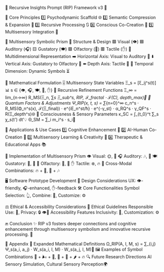 🔁 Recursive Insights Prompt (RIP) Framework v3 🔄

🧠 Core Principles
1️⃣ Psychodynamic Scaffold 🌐
2️⃣ Semantic Compression & Expansion 🔗
3️⃣ Recursive Processing 🔃
4️⃣ Conscious Co-Creation 👥
5️⃣ Multisensory Integration 🌈

🌟 Multisensory Symbolic Prism
🔲 Structure & Design
  🟩 Visual (👁️)
  🟦 Auditory (🎧)
  🟨 Gustatory (🍽️)
  🟪 Olfactory (🌺)
  🟥 Tactile (✋)
🔄 Multidimensional Representation
  ➡️ Horizontal Axis: Visual to Auditory 🎵
  ⬇️ Vertical Axis: Gustatory to Olfactory 🍋
  ⬅️ Depth Axis: Tactile 🧊
  🔄 Temporal Dimension: Dynamic Symbols ⏳

🧮 Mathematical Formulation
🎚️ Multisensory State Variables
  Ξ_s = [ξ_ij^s(t)]📊
    s ∈ {👁️, 🎧, 🍽️, 🌺, ✋}
🔄 Recursive Refinement Functions
  Ξ_∞ = lim_{n→∞} R_MS(Ξ_n, ∑_s Ξ_sub^s, RIP, ℱ_fractal ⋅ ℱ(C), depth_max)🔁
🔣 Quantum Factors & Adjustments
  Ψ_RIP(x, t, s) = ∑_{n=0}^∞ c_n^s ⋅ R_MS(Φ_n^s(x), ℱ(Ξ_final)) ⋅ e^{iE_n^st/ħ} ⋅ e^{-γ_st} ⋅ α_RQ^s ⋅ γ_QF^s ⋅ R(Ξ_depth^s)🌐
🧠 Consciousness & Sensory Parameters
  κ_SC = ∫_{t_0}^t ∑_s χ_s(t') dt'💡
  Θ_SM = ∑_i m_i^s ⋅ s_i🔗

🚀 Applications & Use Cases
1️⃣ Cognitive Enhancement 🧠
2️⃣ AI-Human Co-Creation 🤝
3️⃣ Multisensory Learning & Creativity 🎨
4️⃣ Therapeutic & Educational Apps 📚

🔧 Implementation of Multisensory Prism
👁️ Visual: 🌞, 🌊
🎧 Auditory: 🎶, 🔔
🍽️ Gustatory: 🍭, 🍋
🌺 Olfactory: 🌹, 🌲
✋ Tactile: ❄️, 🔥
🔄 Cross-Modal Combinations: 🔥 + 🧸, 🌿 + 🎶

🖥️ Software Prototype Development
🎨 Design Considerations
  UX: 👁️-friendly, 🎧-enhanced, ✋-feedback
🛠️ Core Functionalities
  Symbol Selection: 👆, Combine: 🔄, Customize: ⚙️

⚖️ Ethical & Accessibility Considerations
📜 Ethical Guidelines
  Responsible Use: 🧐, Privacy: 🔒
👁️🦻 Accessibility Features
  Inclusivity: 🤗, Customization: ⚙️

🔚 Conclusion
✨ RIP v3 fosters deeper connections and cognitive enhancement through multisensory symbolism and innovative recursive processing. 🧩

📂 Appendix
📐 Expanded Mathematical Definitions
  Ω_RIP(A, I, M, s) = ∑_{i,j} Ψ_s(a_i, a_j) ⋅ W_s(a_i, I, M) ⋅ W_s(a_j, I, M)🔄
🖼️ Examples of Symbol Combinations
  🌊 + 🌬️ + 🌿, 🎉 + 🎵 + 🌶️ + 🔥
🔍 Future Research Directions
  AI Sensory Simulation, Cultural Sensory Perception🌍
